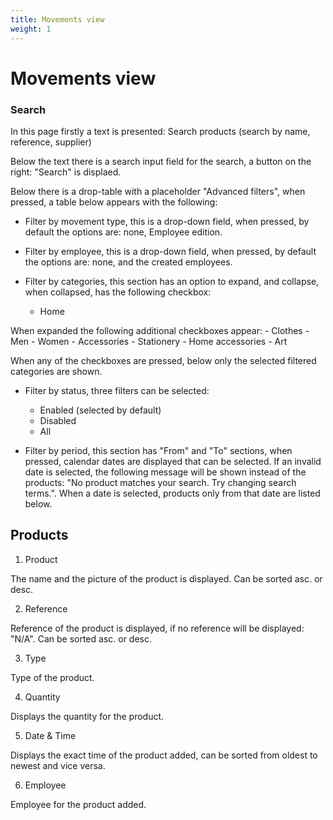 ```yaml
---
title: Movements view
weight: 1
---
```


# Movements view

### Search

In this page firstly a text is presented: Search products (search by name, reference, supplier) 

Below the text there is a search input field for the search, a button on the right: "Search" is displaed.

Below there is a drop-table with a placeholder "Advanced filters", when pressed, a table below appears with the following:

 - Filter by movement type, this is a drop-down field, when pressed, by default the options are: none, Employee edition.

 - Filter by employee, this is a drop-down field, when pressed, by default the options are: none, and the created employees.

 - Filter by categories, this section has an option to expand, and collapse, when collapsed, has the following checkbox:
    - Home

When expanded the following additional checkboxes appear:
    - Clothes
    - Men
    - Women
    - Accessories
    - Stationery
    - Home accessories
    - Art
    
When any of the checkboxes are pressed, below only the selected filtered categories are shown.

 - Filter by status, three filters can be selected:
    - Enabled (selected by default)
    - Disabled
    - All

 - Filter by period, this section has "From" and "To" sections, when pressed, calendar dates are displayed that can be selected. If an invalid date is selected, the following message will be shown instead of the products: "No product matches your search. Try changing search terms.".
When a date is selected, products only from that date are listed below.

## Products

 1) Product

The name and the picture of the product is displayed. Can be sorted asc. or desc.

 2) Reference
 
Reference of the product is displayed, if no reference will be displayed: "N/A". Can be sorted asc. or desc.

 3) Type

Type of the product.

 4) Quantity

Displays the quantity for the product.

 5) Date & Time

Displays the exact time of the product added, can be sorted from oldest to newest and vice versa.

 6) Employee

Employee for the product added.

